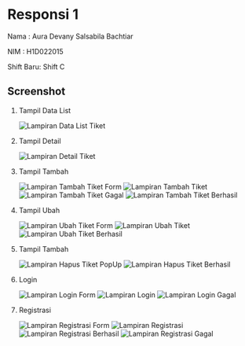 # Responsi 1

Nama : Aura Devany Salsabila Bachtiar

NIM : H1D022015

Shift Baru: Shift C

## Screenshot

1. Tampil Data List
   
   ![Lampiran Data List Tiket](listTiket(1).png)
  
2. Tampil Detail
   
   ![Lampiran Detail Tiket](detailTiket(1).png)
   
3. Tampil Tambah
   
   ![Lampiran Tambah Tiket Form](tambahTiket(1).png)
   ![Lampiran Tambah Tiket](tambahTiket(2).png)
   ![Lampiran Tambah Tiket Gagal](tambahTiket(3).png)
   ![Lampiran Tambah Tiket Berhasil](listTiket(1).png)

5. Tampil Ubah
   
   ![Lampiran Ubah Tiket Form](ubahTiket(1).png)
   ![Lampiran Ubah Tiket](ubahTiket(2).png)
   ![Lampiran Ubah Tiket Berhasil](ubahTiket(3).png)

6. Tampil Tambah
   
   ![Lampiran Hapus Tiket PopUp](hapus(1).png)
   ![Lampiran Hapus Tiket Berhasil](hapus(2).png)

7. Login
   
   ![Lampiran Login Form](login(1).png)
   ![Lampiran Login](login(2).png)
   ![Lampiran Login Gagal](login(3).png)
   
8. Registrasi
    
   ![Lampiran Registrasi Form](tambahTiket(1).png)
   ![Lampiran Registrasi](tambahTiket(2).png)
   ![Lampiran Registrasi Berhasil](tambahTiket(3).png)
   ![Lampiran Registrasi Gagal](tambahTiket(3).png)
